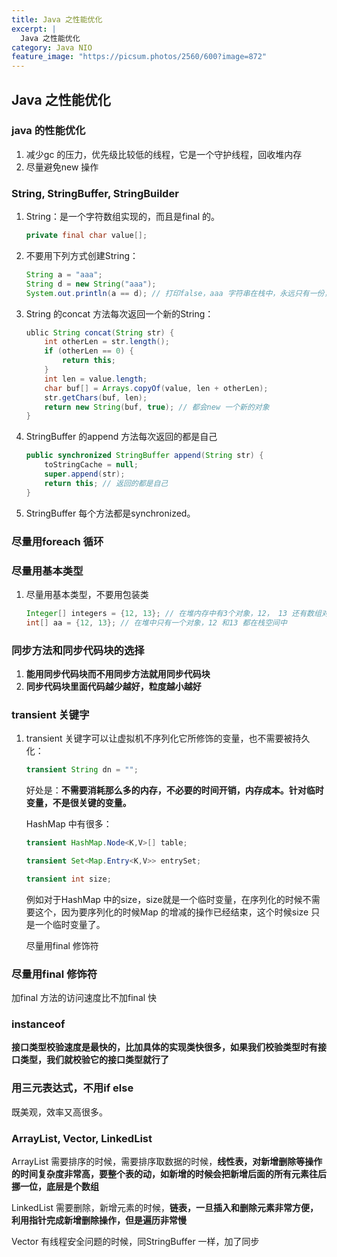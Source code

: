 ```yaml
---
title: Java 之性能优化
excerpt: |
  Java 之性能优化
category: Java NIO
feature_image: "https://picsum.photos/2560/600?image=872"
---
```

## Java 之性能优化

### java 的性能优化

1. 减少gc 的压力，优先级比较低的线程，它是一个守护线程，回收堆内存
2. 尽量避免new 操作

### String, StringBuffer, StringBuilder

1. String：是一个字符数组实现的，而且是final 的。

   ```java
   private final char value[];
   ```


2. 不要用下列方式创建String：

   ```java
   String a = "aaa";
   String d = new String("aaa");
   System.out.println(a == d); // 打印false，aaa 字符串在栈中，永远只有一份，但是如果调用了new String 这个构造器，那么会在堆中创建一个新的对象，每次调用都会创建一个新的String 在堆中的对象
   ```

3. String 的concat 方法每次返回一个新的String：

   ```java
   ublic String concat(String str) {
       int otherLen = str.length();
       if (otherLen == 0) {
           return this;
       }
       int len = value.length;
       char buf[] = Arrays.copyOf(value, len + otherLen);
       str.getChars(buf, len);
       return new String(buf, true); // 都会new 一个新的对象
   }
   ```


3. StringBuffer 的append 方法每次返回的都是自己

   ```java
   public synchronized StringBuffer append(String str) {
       toStringCache = null;
       super.append(str);
       return this; // 返回的都是自己
   }
   ```

4. StringBuffer 每个方法都是synchronized。

### 尽量用foreach 循环

### 尽量用基本类型

1. 尽量用基本类型，不要用包装类

   ```java
   Integer[] integers = {12, 13}; // 在堆内存中有3个对象，12， 13 还有数组对象
   int[] aa = {12, 13}; // 在堆中只有一个对象，12 和13 都在栈空间中
   ```

### 同步方法和同步代码块的选择

1. **能用同步代码块而不用同步方法就用同步代码块**
2. **同步代码块里面代码越少越好，粒度越小越好**

### transient 关键字

1. transient 关键字可以让虚拟机不序列化它所修饰的变量，也不需要被持久化：

   ```java
   transient String dn = "";
   ```

   好处是：**不需要消耗那么多的内存，不必要的时间开销，内存成本。针对临时变量，不是很关键的变量。**

   HashMap 中有很多：

   ```java
   transient HashMap.Node<K,V>[] table;

   transient Set<Map.Entry<K,V>> entrySet;

   transient int size;
   ```

   例如对于HashMap 中的size，size就是一个临时变量，在序列化的时候不需要这个，因为要序列化的时候Map 的增减的操作已经结束，这个时候size 只是一个临时变量了。

   尽量用final 修饰符

### 尽量用final 修饰符

加final 方法的访问速度比不加final 快

### instanceof 

**接口类型校验速度是最快的，比加具体的实现类快很多，如果我们校验类型时有接口类型，我们就校验它的接口类型就行了**

### 用三元表达式，不用if else

既美观，效率又高很多。

### ArrayList, Vector, LinkedList

ArrayList 需要排序的时候，需要排序取数据的时候，**线性表，对新增删除等操作的时间复杂度非常高，要整个表的动，如新增的时候会把新增后面的所有元素往后挪一位，底层是个数组**

LinkedList 需要删除，新增元素的时候，**链表，一旦插入和删除元素非常方便，利用指针完成新增删除操作，但是遍历非常慢**

Vector 有线程安全问题的时候，同StringBuffer 一样，加了同步
